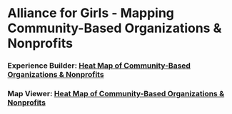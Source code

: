 # Alliance for Girls - Mapping Community-Based Organizations & Nonprofits  

### Experience Builder: [Heat Map of Community-Based Organizations & Nonprofits](https://arcg.is/1mrv1D)  
### Map Viewer: [Heat Map of Community-Based Organizations & Nonprofits](https://arcg.is/nXWiK)  
